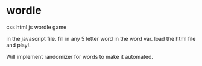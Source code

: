 # wordle
css html js wordle game


in the javascript file. fill in any 5 letter word in the word var. load the html file and play!. 

Will implement randomizer for words to make it automated. 
